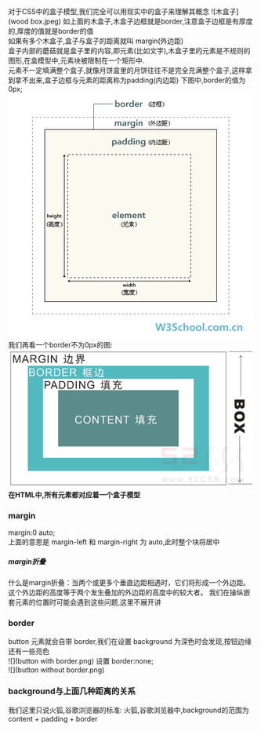对于CSS中的盒子模型,我们完全可以用现实中的盒子来理解其概念
![木盒子](wood box.jpeg)
如上面的木盒子,木盒子边框就是border,注意盒子边框是有厚度的,厚度的值就是border的值  
如果有多个木盒子,盒子与盒子的距离就叫 margin(外边距)  
盒子内部的蘑菇就是盒子里的内容,即元素(比如文字),木盒子里的元素是不规则的图形,在盒模型中,元素块被限制在一个矩形中.  
元素不一定填满整个盒子,就像月饼盒里的月饼往往不是完全充满整个盒子,这样拿到拿不出来,盒子边框与元素的距离称为padding(内边距)
下图中,border的值为0px;  
![](距离.jpg)  
我们再看一个border不为0px的图:  
![](盒模型.png)
**在HTML中,所有元素都对应着一个盒子模型**  
### margin
margin:0 auto;   
上面的意思是 margin-left 和 margin-right 为 auto,此时整个块将居中
##### margin折叠
什么是margin折叠：当两个或更多个垂直边距相遇时，它们将形成一个外边距。这个外边距的高度等于两个发生叠加的外边距的高度中的较大者。  我们在操纵嵌套元素的位置时可能会遇到这些问题,这里不展开讲
### border
button 元素就会自带 border,我们在设置 background 为深色时会发现,按钮边缘还有一些亮色  
![](button with border.png)
设置 border:none;  
![](button without border.png)
### background与上面几种距离的关系  
我们这里只说火狐,谷歌浏览器的标准:
火狐,谷歌浏览器中,background的范围为 content + padding + border